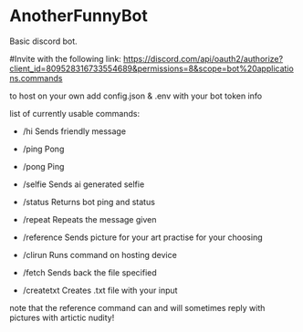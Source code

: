 # AnotherFunnyBot
Basic discord bot.

#Invite with the following link: https://discord.com/api/oauth2/authorize?client_id=809528316733554689&permissions=8&scope=bot%20applications.commands

to host on your own add config.json & .env with your bot token info

list of currently usable commands:

* /hi
Sends friendly message

* /ping
Pong

* /pong
Ping

* /selfie
Sends ai generated selfie

* /status
Returns bot ping and status

* /repeat
Repeats the message given

* /reference
Sends picture for your art practise for your choosing

* /clirun
Runs command on hosting device

* /fetch
Sends back the file specified

* /createtxt
Creates .txt file with your input

note that the reference command can and will sometimes reply with pictures with artictic nudity!

